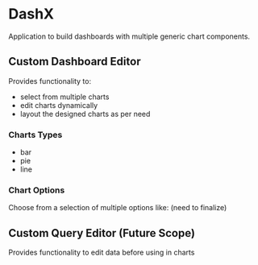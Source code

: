# DashX

Application to build dashboards with multiple generic chart components.

## Custom Dashboard Editor
Provides functionality to:
* select from multiple charts
* edit charts dynamically
* layout the designed charts as per need

### Charts Types
* bar
* pie
* line

### Chart Options
Choose from a selection of multiple options like:
(need to finalize)

## Custom Query Editor (Future Scope)
Provides functionality to edit data before using in charts


